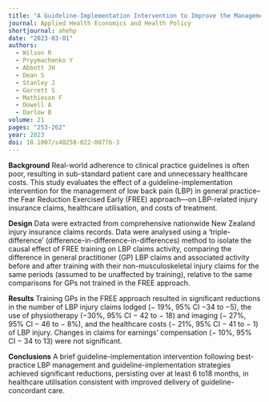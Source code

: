 ```yaml
---
title: "A Guideline-Implementation Intervention to Improve the Management of Low Back Pain in Primary Care: A Difference-in-Difference-in-Differences Analysis"
journal: Applied Health Economics and Health Policy
shortjournal: ahehp
date: "2023-03-01"
authors:
  - Wilson R
  - Pryymachenko Y
  - Abbott JH
  - Dean S
  - Stanley J
  - Garrett S
  - Mathieson F
  - Dowell A
  - Darlow B
volume: 21
pages: "253-262"
year: 2023
doi: 10.1007/s40258-022-00776-3
---
```


**Background**
Real-world adherence to clinical practice guidelines is often poor, resulting in sub-standard patient care and unnecessary healthcare costs. This study evaluates the effect of a guideline-implementation intervention for the management of low back pain (LBP) in general practice–the Fear Reduction Exercised Early (FREE) approach—on LBP-related injury insurance claims, healthcare utilisation, and costs of treatment.

**Design**
Data were extracted from comprehensive nationwide New Zealand injury insurance claims records. Data were analysed using a ‘triple-difference’ (difference-in-difference-in-differences) method to isolate the causal effect of FREE training on LBP claims activity, comparing the difference in general practitioner (GP) LBP claims and associated activity before and after training with their non-musculoskeletal injury claims for the same periods (assumed to be unaffected by training), relative to the same comparisons for GPs not trained in the FREE approach.

**Results**
Training GPs in the FREE approach resulted in significant reductions in the number of LBP injury claims lodged (− 19%, 95% CI −34 to −5), the use of physiotherapy (−30%, 95% CI − 42 to − 18) and imaging (− 27%, 95% CI − 46 to − 8%), and the healthcare costs (− 21%, 95% CI − 41 to − 1) of LBP injury. Changes in claims for earnings’ compensation (− 10%, 95% CI − 34 to 13) were not significant.

**Conclusions**
A brief guideline-implementation intervention following best-practice LBP management and guideline-implementation strategies achieved significant reductions, persisting over at least 6 to18 months, in healthcare utilisation consistent with improved delivery of guideline-concordant care.
